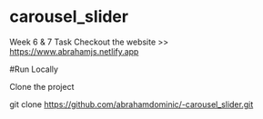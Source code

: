 # carousel_slider
Week 6 & 7 Task
Checkout the website >> 
https://www.abrahamjs.netlify.app

#Run Locally

Clone the project

git clone https://github.com/abrahamdominic/-carousel_slider.git

